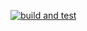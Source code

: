 [![build and test](https://github.com/MaksPel/UniversityDepartment_lab6/actions/workflows/main.yml/badge.svg)](https://github.com/MaksPel/UniversityDepartment_lab6/actions/workflows/main.yml)
